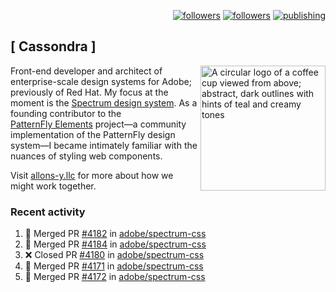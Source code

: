 <p align="right"><a rel="me" href="https://front-end.social/@castastrophe">
    <img alt="followers" title="Follow me on Mastodon" src="https://img.shields.io/mastodon/follow/109297102751309835?domain=https%3A%2F%2Ffront-end.social&label=Follow&logo=mastodon&logoColor=white&style=for-the-badge&labelColor=008080&color=006969"/></a>
  <a href="https://codepen.io/castastrophe/">
    <img alt="followers" title="Follow me on CodePen" src="https://img.shields.io/badge/23-1?color=640464&labelColor=7c007c&style=for-the-badge&logo=codepen&label=Follow"/></a>
<a href="https://castastrophe.medium.com/">
    <img alt="publishing" title="View articles on Medium" src="https://img.shields.io/badge/107-1?color=666&labelColor=444&label=subscribe&logo=medium&logoColor=white&style=for-the-badge"/></a>
</p>

## [&nbsp;Cassondra&nbsp;]

<img align="right" src="https://github-production-user-asset-6210df.s3.amazonaws.com/1840295/253016758-ba468774-1cd3-42c2-8f43-947b5eeb5edf.png" height="200" alt="A circular logo of a coffee cup viewed from above; abstract, dark outlines with hints of teal and creamy tones">

Front-end developer and architect of enterprise-scale design systems for Adobe; previously of Red Hat. My focus at the moment is the [Spectrum design system](https://github.com/adobe/spectrum-css). As a founding contributor to the [PatternFly&nbsp;Elements](https://github.com/patternfly/patternfly-elements) project&mdash;a community implementation of the PatternFly design system&mdash;I became intimately familiar with the nuances of styling web components.

Visit [allons-y.llc](http://allons-y.llc/) for more about how we might work together.

### Recent activity

<!--START_SECTION:activity-->
1. 🎉 Merged PR [#4182](https://github.com/adobe/spectrum-css/pull/4182) in [adobe/spectrum-css](https://github.com/adobe/spectrum-css)
2. 🎉 Merged PR [#4184](https://github.com/adobe/spectrum-css/pull/4184) in [adobe/spectrum-css](https://github.com/adobe/spectrum-css)
3. ❌ Closed PR [#4180](https://github.com/adobe/spectrum-css/pull/4180) in [adobe/spectrum-css](https://github.com/adobe/spectrum-css)
4. 🎉 Merged PR [#4171](https://github.com/adobe/spectrum-css/pull/4171) in [adobe/spectrum-css](https://github.com/adobe/spectrum-css)
5. 🎉 Merged PR [#4172](https://github.com/adobe/spectrum-css/pull/4172) in [adobe/spectrum-css](https://github.com/adobe/spectrum-css)
<!--END_SECTION:activity-->
